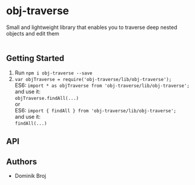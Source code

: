 # obj-traverse

Small and lightweight library that enables you to traverse deep nested objects and edit them
<br/><br/>

## Getting Started

1. Run ```npm i obj-traverse --save```
2. ```var objTraverse = require('obj-traverse/lib/obj-traverse');```<br/>
   ES6: ```import * as objTraverse from 'obj-traverse/lib/obj-traverse';```<br/>
and use it:<br/>
``` objTraverse.findAll(...) ```<br/>
or <br/>
ES6: ``` import { findAll } from 'obj-traverse/lib/obj-traverse'; ```<br/>
and use it: <br/>
``` findAll(...) ```<br/>


## API


## Authors

* Dominik Broj
